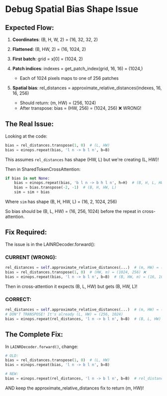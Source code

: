 # Debug Spatial Bias Shape Issue

## Expected Flow:

1. **Coordinates**: (B, H, W, 2) = (16, 32, 32, 2)
2. **Flattened**: (B, HW, 2) = (16, 1024, 2)
3. **First batch**: grid = x[0] = (1024, 2)
4. **Patch indices**: indexes = get_patch_index(grid, 16, 16) = (1024,)
   - Each of 1024 pixels maps to one of 256 patches

5. **Spatial bias**: rel_distances = approximate_relative_distances(indexes, 16, 16, 256)
   - Should return: (m, HW) = (256, 1024)
   - After transpose: bias = (HW, 256) = (1024, 256) ❌ WRONG!

## The Real Issue:

Looking at the code:
```python
bias = rel_distances.transpose(1, 0)  # (L, HW)
bias = einops.repeat(bias, 'l n -> b l n', b=B)
```

This assumes `rel_distances` has shape (HW, L) but we're creating (L, HW)!

Then in SharedTokenCrossAttention:
```python
if bias is not None:
    bias = einops.repeat(bias, 'b l n -> b h l n', h=H)  # (B, H, L, HW)
    bias = bias.transpose(-2, -1)  # (B, H, HW, L)
    sim = sim + bias
```

Where `sim` has shape (B, H, HW, L) = (16, 2, 1024, 256)

So bias should be (B, L, HW) = (16, 256, 1024) before the repeat in cross-attention.

## Fix Required:

The issue is in the LAINRDecoder.forward():

### CURRENT (WRONG):
```python
rel_distances = self.approximate_relative_distances(...)  # (m, HW) = (256, 1024)
bias = rel_distances.transpose(1, 0)  # (HW, m) = (1024, 256) ❌
bias = einops.repeat(bias, 'l n -> b l n', b=B)  # (B, HW, m) = (16, 1024, 256) ❌
```

Then in cross-attention it expects (B, L, HW) but gets (B, HW, L)!

### CORRECT:
```python
rel_distances = self.approximate_relative_distances(...)  # (m, HW) = (256, 1024)
# DON'T TRANSPOSE! It's already (L, HW) = (256, 1024)
bias = einops.repeat(rel_distances, 'l n -> b l n', b=B)  # (B, L, HW) = (16, 256, 1024) ✓
```

## The Complete Fix:

In `LAINRDecoder.forward()`, change:

```python
# OLD:
bias = rel_distances.transpose(1, 0)  # (L, HW)
bias = einops.repeat(bias, 'l n -> b l n', b=B)

# NEW:
bias = einops.repeat(rel_distances, 'l n -> b l n', b=B)  # rel_distances is already (L, HW)
```

AND keep the approximate_relative_distances fix to return (m, HW)!
